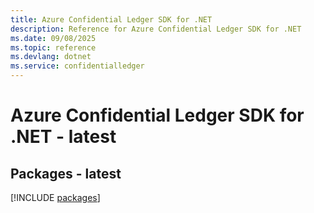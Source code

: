 ```yaml
---
title: Azure Confidential Ledger SDK for .NET
description: Reference for Azure Confidential Ledger SDK for .NET
ms.date: 09/08/2025
ms.topic: reference
ms.devlang: dotnet
ms.service: confidentialledger
---
```

# Azure Confidential Ledger SDK for .NET - latest
## Packages - latest
[!INCLUDE [packages](confidential-ledger-index.md)]
